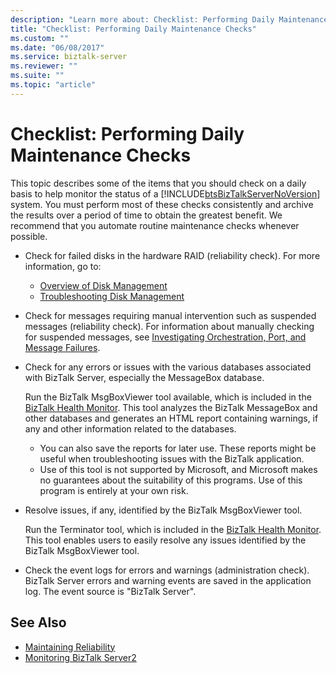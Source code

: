 ```yaml
---
description: "Learn more about: Checklist: Performing Daily Maintenance Checks"
title: "Checklist: Performing Daily Maintenance Checks"
ms.custom: ""
ms.date: "06/08/2017"
ms.service: biztalk-server
ms.reviewer: ""
ms.suite: ""
ms.topic: "article"
---
```

# Checklist: Performing Daily Maintenance Checks

This topic describes some of the items that you should check on a daily basis to help monitor the status of a [!INCLUDE[btsBizTalkServerNoVersion](../includes/btsbiztalkservernoversion-md.md)] system. You must perform most of these checks consistently and archive the results over a period of time to obtain the greatest benefit. We recommend that you automate routine maintenance checks whenever possible.

- Check for failed disks in the hardware RAID (reliability check). For more information, go to:

  - [Overview of Disk Management](/windows-server/storage/disk-management/overview-of-disk-management)
  - [Troubleshooting Disk Management](/windows-server/storage/disk-management/troubleshooting-disk-management)

- Check for messages requiring manual intervention such as suspended messages (reliability check). For information about manually checking for suspended messages, see [Investigating Orchestration, Port, and Message Failures](../core/investigating-orchestration-port-and-message-failures.md).

- Check for any errors or issues with the various databases associated with BizTalk Server, especially the MessageBox database.

  Run the BizTalk MsgBoxViewer tool available, which is included in the [BizTalk Health Monitor](../core/monitoring-biztalk-server.md). This tool analyzes the BizTalk MessageBox and other databases and generates an HTML report containing warnings, if any and other information related to the databases.

  - You can also save the reports for later use. These reports might be useful when troubleshooting issues with the BizTalk application. 
  - Use of this tool is not supported by Microsoft, and Microsoft makes no guarantees about the suitability of this programs. Use of this program is entirely at your own risk.

- Resolve issues, if any, identified by the BizTalk MsgBoxViewer tool.

  Run the Terminator tool, which is included in the [BizTalk Health Monitor](../core/monitoring-biztalk-server.md). This tool enables users to easily resolve any issues identified by the BizTalk MsgBoxViewer tool.

- Check the event logs for errors and warnings (administration check). BizTalk Server errors and warning events are saved in the application log. The event source is "BizTalk Server".

## See Also
 
- [Maintaining Reliability](../technical-guides/maintaining-reliability.md)
- [Monitoring BizTalk Server2](../technical-guides/monitoring-biztalk-server2.md)